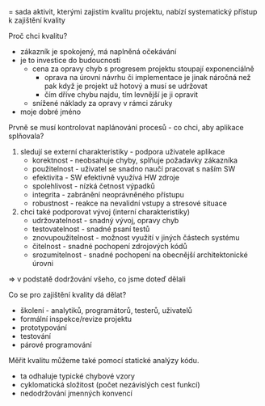 = sada aktivit, kterými zajistím kvalitu projektu, nabízí systematický přístup k zajištění kvality

Proč chci kvalitu?
- zákazník je spokojený, má naplněná očekávání
- je to investice do budoucnosti
	- cena za opravy chyb s progresem projektu stoupají exponenciálně
		- oprava na úrovni návrhu či implementace je jinak náročná než pak když je projekt už hotový a musí se udržovat
		- čím dříve chybu najdu, tím levnější je ji opravit
	- snížené náklady za opravy v rámci záruky
- moje dobré jméno

Prvně se musí kontrolovat naplánování procesů - co chci, aby aplikace splňovala?
1) sledují se externí charakteristiky - podpora uživatele aplikace
	- korektnost - neobsahuje chyby, splňuje požadavky zákazníka
	- použitelnost - uživatel se snadno naučí pracovat s naším SW
	- efektivita - SW efektivně využívá HW zdroje
	- spolehlivost - nízká četnost výpadků
	- integrita - zabránění neoprávněného přístupu
	- robustnost - reakce na nevalidní vstupy a stresové situace
2) chci také podporovat vývoj (interní charakteristiky)
	- udržovatelnost - snadný vývoj, opravy chyb
	- testovatelnost - snadné psaní testů
	- znovupoužitelnost - možnost využití v jiných částech systému
	- čitelnost - snadné pochopení zdrojových kódů
	- srozumitelnost - snadné pochopení na obecnější architektonické úrovni

=> v podstatě dodržování všeho, co jsme doteď dělali

Co se pro zajištění kvality dá dělat?
- školení - analytiků, programátorů, testerů, uživatelů
- formální inspekce/revize projektu
- prototypování
- testování
- párové programování

Měřit kvalitu můžeme také pomocí statické analýzy kódu.
- ta odhaluje typické chybové vzory
- cyklomatická složitost (počet nezávislých cest funkcí)
- nedodržování jmenných konvencí